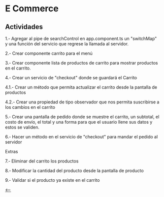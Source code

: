 # E Commerce

## Actividades

1.- Agregar al pipe de searchControl en app.component.ts un "switchMap" y una función del servicio que regrese la llamada al servidor.

2.- Crear componente carrito para el menú

3.- Crear componente lista de productos de carrito para mostrar productos en el carrito.

4.- Crear un servicio de "checkout" donde se guardará el Carrito

4.1.- Crear un método que permita actualizar el carrito desde la pantalla de productos

4.2.- Crear una propiedad de tipo observador que nos permita suscribirse a los cambios en el carrito

5.- Crear una pantalla de pedido donde se muestre el carrito, un subtotal, el costo de envío, el total y una forma para que el usuario llene sus datos y estos se validen.

6.- Hacer un método en el servicio de "checkout" para mandar el pedido al servidor

Extras

7.- Eliminar del carrito los productos

8.- Modificar la cantidad del producto desde la pantalla de producto

9.- Validar si el producto ya existe en el carrito

[<--](./README.md)
